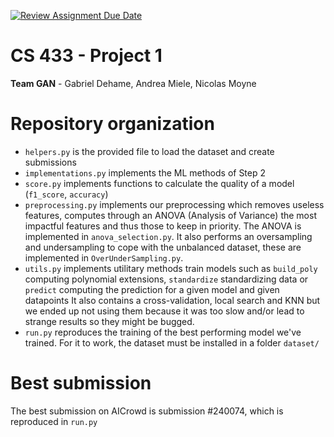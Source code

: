 [![Review Assignment Due Date](https://classroom.github.com/assets/deadline-readme-button-24ddc0f5d75046c5622901739e7c5dd533143b0c8e959d652212380cedb1ea36.svg)](https://classroom.github.com/a/U9FTc9i_)

# CS 433 - Project 1

**Team GAN** - Gabriel Dehame, Andrea Miele, Nicolas Moyne

# Repository organization
-  `helpers.py` is the provided file to load the dataset and create submissions
- `implementations.py` implements the ML methods of Step 2
- `score.py` implements functions to calculate the quality of a model (`f1_score`, `accuracy`)
- `preprocessing.py` implements our preprocessing which removes useless features, computes through an ANOVA (Analysis of Variance)
the most impactful features and thus those to keep in priority. The ANOVA is implemented in `anova_selection.py`. It also performs an oversampling and undersampling to cope with the
unbalanced dataset, these are implemented in `OverUnderSampling.py`.
- `utils.py` implements utilitary methods train models such as `build_poly` computing polynomial extensions, `standardize` standardizing data or `predict` computing the prediction for a given model and given datapoints
It also contains a cross-validation, local search and KNN but we ended up not using them because it was too slow and/or lead to strange results so they might be bugged.
- `run.py` reproduces the training of the best performing model we've trained. For it to work, the dataset must be installed in a folder `dataset/`

# Best submission
The best submission on AICrowd is submission #240074, which is reproduced in `run.py`